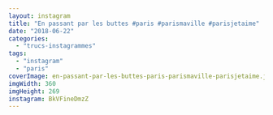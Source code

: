 ```yaml
---
layout: instagram
title: "En passant par les buttes #paris #parismaville #parisjetaime"
date: "2018-06-22"
categories: 
  - "trucs-instagrammes"
tags: 
  - "instagram"
  - "paris"
coverImage: en-passant-par-les-buttes-paris-parismaville-parisjetaime.jpg
imgWidth: 360
imgHeight: 269
instagram: BkVFineDmzZ
---
```

